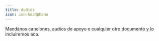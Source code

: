 ```yaml
---
title: Audios
icon: ion-headphone
---
```

Mandános canciones, audios de apoyo o cualquier otro documento y lo
incluiremos aca.
